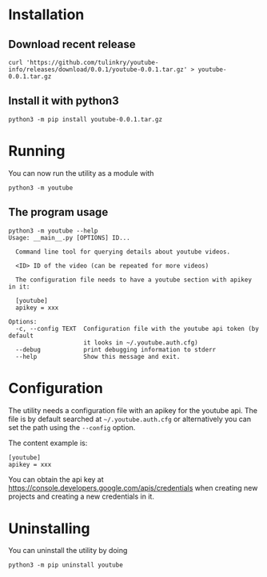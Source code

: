 # Installation

## Download recent release
```
curl 'https://github.com/tulinkry/youtube-info/releases/download/0.0.1/youtube-0.0.1.tar.gz' > youtube-0.0.1.tar.gz
```

## Install it with python3
```
python3 -m pip install youtube-0.0.1.tar.gz
```

# Running

You can now run the utility as a module with

```
python3 -m youtube
```

## The program usage

```
python3 -m youtube --help
Usage: __main__.py [OPTIONS] ID...

  Command line tool for querying details about youtube videos.

  <ID> ID of the video (can be repeated for more videos)

  The configuration file needs to have a youtube section with apikey in it:

  [youtube]
  apikey = xxx

Options:
  -c, --config TEXT  Configuration file with the youtube api token (by default
                     it looks in ~/.youtube.auth.cfg)
  --debug            print debugging information to stderr
  --help             Show this message and exit.
```

# Configuration

The utility needs a configuration file with an apikey for the youtube api. 
The file is by default searched at `~/.youtube.auth.cfg` or alternatively you can
set the path using the `--config` option.

The content example is:
```
[youtube]
apikey = xxx
```

You can obtain the api key at https://console.developers.google.com/apis/credentials when creating 
new projects and creating a new credentials in it.

# Uninstalling

You can uninstall the utility by doing
```
python3 -m pip uninstall youtube
```
